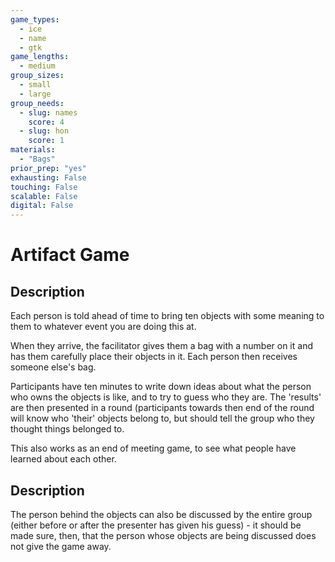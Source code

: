 ```yaml
---
game_types:
  - ice
  - name
  - gtk
game_lengths:
  - medium
group_sizes:
  - small
  - large
group_needs:
  - slug: names
    score: 4
  - slug: hon
    score: 1
materials:
  - "Bags"
prior_prep: "yes"
exhausting: False
touching: False
scalable: False
digital: False
---
```

# Artifact Game

## Description
Each person is told ahead of time to bring ten objects with some meaning to them to whatever event you are doing this at. 

When they arrive, the facilitator gives them a bag with a number on it and has them carefully place their objects in it. Each person then receives someone else's bag. 

Participants have ten minutes to write down ideas about what the person who owns the objects is like, and to try to guess who they are. The 'results' are then presented in a round (participants towards then end of the round will know who 'their' objects belong to, but should tell the group who they thought things belonged to.

This also works as an end of meeting game, to see what people have learned about each other.

## Description
The person behind the objects can also be discussed by the entire group (either before or after the presenter has given his guess) - it should be made sure, then, that the person whose objects are being discussed does not give the game away.
